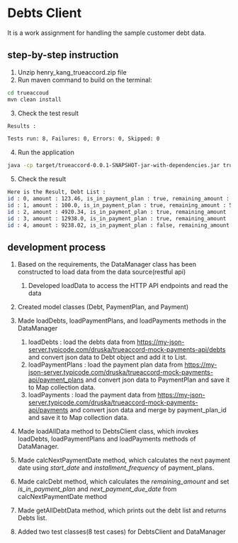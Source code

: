 # Debts Client

It is a work assignment for handling the sample customer debt data.

## step-by-step instruction
1. Unzip henry_kang_trueaccord.zip file
2. Run maven command to build
on the terminal:
```bash
cd trueaccoud
mvn clean install
```
3. Check the test result
```bash
Results :

Tests run: 8, Failures: 0, Errors: 0, Skipped: 0
```
4. Run the application
```bash
java -cp target/trueaccord-0.0.1-SNAPSHOT-jar-with-dependencies.jar trueaccord.DebtsClient
```
5. Check the result
```bash
Here is the Result, Debt List : 
id : 0, amount : 123.46, is_in_payment_plan : true, remaining_amount : 0.0, next_payment_due_date : null
id : 1, amount : 100.0, is_in_payment_plan : true, remaining_amount : 50.0, next_payment_due_date : 2020-08-15
id : 2, amount : 4920.34, is_in_payment_plan : true, remaining_amount : 607.67, next_payment_due_date : 2020-08-12
id : 3, amount : 12938.0, is_in_payment_plan : true, remaining_amount : 622.415, next_payment_due_date : 2020-08-22
id : 4, amount : 9238.02, is_in_payment_plan : false, remaining_amount : 9238.02, next_payment_due_date : null
```

## development process
1. Based on the requirements, the DataManager class has been constructed to load data from the data source(restful api)
   1. Developed loadData to access the HTTP API endpoints and read the data

2. Created model classes (Debt, PaymentPlan, and Payment)

3. Made loadDebts, loadPaymentPlans, and loadPayments methods in the DataManager
   1. loadDebts : load the debts data from https://my-json-server.typicode.com/druska/trueaccord-mock-payments-api/debts and convert json data to Debt object and add it to List.
   2. loadPaymentPlans : load the payment plan data from https://my-json-server.typicode.com/druska/trueaccord-mock-payments-api/payment_plans and convert json data to PaymentPlan and save it to Map collection data.
   3.  loadPayments : load the payment data from https://my-json-server.typicode.com/druska/trueaccord-mock-payments-api/payments and convert json data and merge by payment_plan_id and save it to Map collection data.

4. Made loadAllData method to DebtsClient class, which invokes loadDebts, loadPaymentPlans and loadPayments methods of DataManager.

5. Made calcNextPaymentDate method, which calculates the next payment date using <em>start_date</em> and <em>installment_frequency</em> of payment_plans. 

6. Made calcDebt method, which calculates the <em>remaining_amount</em> and set <em>is_in_payment_plan</em> and <em>next_payment_due_date</em> from calcNextPaymentDate method

7. Made getAllDebtData method, which prints out the debt list and returns Debts list.

8. Added two test classes(8 test cases) for DebtsClient and DataManager
